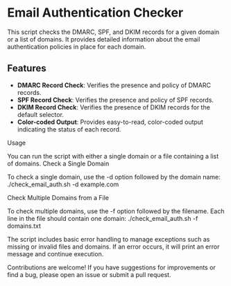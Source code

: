 # Email Authentication Checker

This script checks the DMARC, SPF, and DKIM records for a given domain or a list of domains. It provides detailed information about the email authentication policies in place for each domain.

## Features

- **DMARC Record Check**: Verifies the presence and policy of DMARC records.
- **SPF Record Check**: Verifies the presence and policy of SPF records.
- **DKIM Record Check**: Verifies the presence of DKIM records for the default selector.
- **Color-coded Output**: Provides easy-to-read, color-coded output indicating the status of each record.

Usage

You can run the script with either a single domain or a file containing a list of domains.
Check a Single Domain

To check a single domain, use the -d option followed by the domain name: ./check_email_auth.sh -d example.com


Check Multiple Domains from a File

To check multiple domains, use the -f option followed by the filename. Each line in the file should contain one domain: ./check_email_auth.sh -f domains.txt

The script includes basic error handling to manage exceptions such as missing or invalid files and domains. If an error occurs, it will print an error message and continue execution.


Contributions are welcome! If you have suggestions for improvements or find a bug, please open an issue or submit a pull request.


